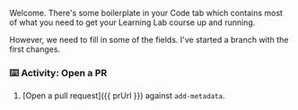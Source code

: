 Welcome. There's some boilerplate in your Code tab which contains most of what you need to get your Learning Lab course up and running.

However, we need to fill in some of the fields. I've started a branch with the first changes.

### :keyboard: Activity: Open a PR

1. [Open a pull request]({{ prUrl }}) against `add-metadata`.
